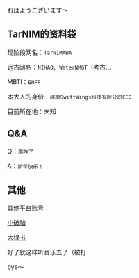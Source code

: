 おはようございます〜

## TarNIM的资料袋

现阶段网名：`TarNIMAWA`

远古网名：`NIHAO`、`WaterNMGT`（考古...

MBTI：`ENFP`

本大人的身份：`越南SwiftWings科技有限公司CEO`

目前所在地：未知

## Q&A

Q：`那咋了`

A：`新年快乐！`

## 其他

其他平台账号：

[小破站](https://space.bilibili.com/3494377007614540?spm_id_from=333.788.0.0)

[大绿书](https://www.xiaohongshu.com/explore)

好了就这样听音乐去了（被打

bye～
